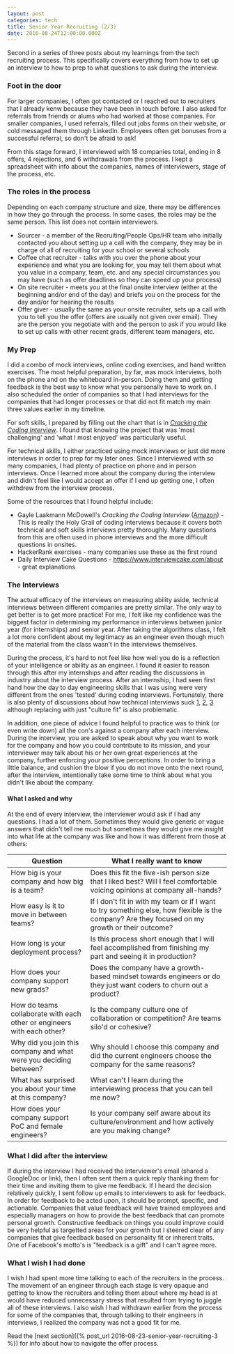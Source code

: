 ```yaml
---
layout: post
categories: tech
title: Senior Year Recruiting (2/3)
date: 2016-08-24T12:00:00.000Z
---
```


Second in a series of three posts about my learnings from the tech recruiting process. This specifically covers everything from how to set up an interview to how to prep to what questions to ask during the interview. 

### Foot in the door
For larger companies, I often got contacted or I reached out to recruiters that I already kenw because they have been in touch before.  I also asked for referrals from friends or alums who had worked at those companies. For smaller companies, I used referrals, filled out jobs forms on their website, or cold messaged them through LinkedIn. Employees often get bonuses from a successful referral, so don't be afraid to ask!

From this stage forward, I interviewed with 18 companies total, ending in 8 offers, 4 rejections, and 6 withdrawals from the process. I kept a spreadsheet with info about the companies, names of interviewers, stage of the process, etc.

### The roles in the process
Depending on each company structure and size, there may be differences in how they go through the process. In some cases, the roles may be the same person. This list does not contain interviewers.

- Sourcer - a member of the Recruiting/People Ops/HR team who initially contacted you about setting up a call with the company, they may be in charge of all of recruiting for your school or several schools
- Coffee chat recruiter - talks with you over the phone about your experience and what you are looking for, you may tell them about what you value in a company, team, etc. and any special circumstances you may have (such as offer deadlines so they can speed up your process)
- On site recruiter - meets you at the final onsite interview (either at the beginning and/or end of the day) and briefs you on the process for the day and/or for hearing the results
- Offer giver - usually the same as your onsite recruiter, sets up a call with you to tell you the offer (offers are usually not given over email). They are the person you negotiate with and the person to ask if you would like to set up calls with other recent grads, different team managers, etc.

### My Prep
I did a combo of mock interviews, online coding exercises, and hand written exercises. The most helpful preparation, by far, was mock interviews, both on the phone and on the whiteboard in-person. Doing them and getting feedback is the best way to know what you personally have to work on. I also scheduled the order of companies so that I had interviews for the companies that had longer processes or that did not fit match my main three values earlier in my timeline. 

For soft skills, I prepared by filling out the chart that is in *[Cracking the Coding Interview](https://amzn.com/0984782850)*. I found that knowing the project that was 'most challenging' and 'what I most enjoyed' was particularly useful. 

For technical skills, I either practiced using mock interviews or just did more interviews in order to prep for my later ones. Since I interviewed with so many companies, I had plenty of practice on phone and in person interviews. Once I learned more about the company during the interview and didn't feel like I would accept an offer if I end up getting one, I often withdrew from the interview process.

Some of the resources that I found helpful include:  

- Gayle Laakmann McDowell's *Cracking the Coding Interview* ([Amazon](https://amzn.com/0984782850)) - This is really the Holy Grail of coding interviews because it covers both technical and soft skills interviews pretty thoroughly. Many questions from this are often used in phone interviews and the more difficult questions in onsites.  
- HackerRank exercises - many companies use these as the first round   
- Daily Interview Cake Questions - <https://www.interviewcake.com/about> - great explanations


### The Interviews
The actual efficacy of the interviews on measuring ability aside, technical interviews between different companies are pretty similar. The only way to get better is to get more practice! For me, I felt like my confidence was the biggest factor in determining my performance in interviews between junior year (for internships) and senior year. After taking the algorithms class, I felt a lot more confident about my legitimacy as an engineer even though much of the material from the class wasn't in the interviews themselves. 

During the process, it's hard to not feel like how well you do is a reflection of your intelligence or ability as an engineer. I found it easier to reason through this after my internships and after reading the discussions in industry about the interview process. After an internship, I had seen first hand how the day to day engineering skills that I was using were very different from the ones 'tested' during coding interviews. Fortunately, there is also plenty of discussions about how technical interviews suck [1](https://techcrunch.com/2015/03/21/the-terrible-technical-interview/), [2](https://news.ycombinator.com/item?id=2175147), [3](http://techbeacon.com/hiring-part-2-dos-donts-how-fix-technical-interview) although replacing with just "culture fit" is also problematic. 

In addition, one piece of advice I found helpful to practice was to think (or even write down) all the con's against a company after each interview. During the interview, you are asked to speak about why you want to work for the company and how you could contribute to its mission, and your interviewer may talk about his or her own great experiences at the company, further enforcing your positive perceptions. In order to bring a little balance, and cushion the blow if you do not move onto the next round, after the interview, intentionally take some time to think about what you didn't like about the company. 

#### What I asked and why 
At the end of every interview, the interviewer would ask if I had any questions. I had a lot of them. Sometimes they would give generic or vague answers that didn't tell me much but sometimes they would give me insight into what life at the company was like and how it was different from those at others:

| Question  |  What I really want to know |
|---|---|
| How big is your company and how big is a team?   | Does this fit the five-ish person size that I liked best? Will I feel comfortable voicing opinions at company all-hands? |
| How easy is it to move in between teams?   | If I don't fit in with my team or if I want to try something else, how flexible is the company? Are they focused on my growth or their outcome?  |
| How long is your deployment process?  | Is this process short enough that I will feel accomplished from finishing my part and seeing it in production?  |
| How does your company support new grads?  | Does the company have a growth-based mindset towards engineers or do they just want coders to churn out a product?  |
| How do teams collaborate with each other or engineers with each other?  | Is the company culture one of collaboration or competition? Are teams silo'd or cohesive? |
| Why did you join this company and what were you deciding between? | Why should I choose this company and did the current engineers choose the company for the same reasons?  |
| What has surprised you about your time at this company?  | What can't I learn during the interviewing process that you can tell me now?  |
| How does your company support PoC and female engineers?  | Is your company self aware about its culture/environment and how actively are you making change?  |

### What I did after the interview
If during the interview I had received the interviewer's email (shared a GoogleDoc or link), then I often sent them a quick reply thanking them for their time and inviting them to give me feedback. If I heard the decision relatively quickly, I sent follow up emails to interviewers to ask for feedback. In order for feedback to be acted upon, it should be prompt, specific, and actionable. Companies that value feedback will have trained employees and especially managers on how to provide the best feedback that can promote personal growth. Constructive feedback on things you could improve could be very helpful as targetted areas for your growth but I steered clear of any companies that give feedback based on personality fit or inherent traits. One of Facebook's motto's is "feedback is a gift" and I can't agree more. 

### What I wish I had done
I wish I had spent more time talking to each of the recruiters in the process. The movement of an engineer through each stage is very opaque and getting to know the recruiters and telling them about where my head is at would have reduced unnecessary stress that resulted from trying to juggle all of these interviews. I also wish I had withdrawn earlier from the process for some of the companies that, through talking to their engineers in interviews, I realized the company was not a good fit for me. 

Read the [next section]({% post_url 2016-08-23-senior-year-recruiting-3 %}) for info about how to navigate the offer process. 



